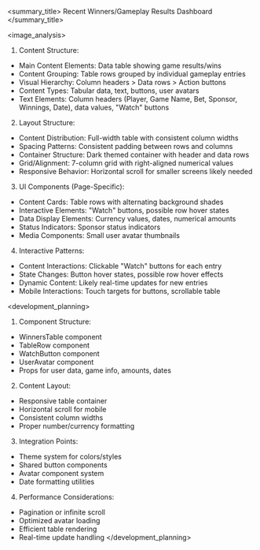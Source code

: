 <summary_title>
Recent Winners/Gameplay Results Dashboard
</summary_title>

<image_analysis>
1. Content Structure:
- Main Content Elements: Data table showing game results/wins
- Content Grouping: Table rows grouped by individual gameplay entries
- Visual Hierarchy: Column headers > Data rows > Action buttons
- Content Types: Tabular data, text, buttons, user avatars
- Text Elements: Column headers (Player, Game Name, Bet, Sponsor, Winnings, Date), data values, "Watch" buttons

2. Layout Structure:
- Content Distribution: Full-width table with consistent column widths
- Spacing Patterns: Consistent padding between rows and columns
- Container Structure: Dark themed container with header and data rows
- Grid/Alignment: 7-column grid with right-aligned numerical values
- Responsive Behavior: Horizontal scroll for smaller screens likely needed

3. UI Components (Page-Specific):
- Content Cards: Table rows with alternating background shades
- Interactive Elements: "Watch" buttons, possible row hover states
- Data Display Elements: Currency values, dates, numerical amounts
- Status Indicators: Sponsor status indicators
- Media Components: Small user avatar thumbnails

4. Interactive Patterns:
- Content Interactions: Clickable "Watch" buttons for each entry
- State Changes: Button hover states, possible row hover effects
- Dynamic Content: Likely real-time updates for new entries
- Mobile Interactions: Touch targets for buttons, scrollable table

<development_planning>
1. Component Structure:
- WinnersTable component
- TableRow component
- WatchButton component
- UserAvatar component
- Props for user data, game info, amounts, dates

2. Content Layout:
- Responsive table container
- Horizontal scroll for mobile
- Consistent column widths
- Proper number/currency formatting

3. Integration Points:
- Theme system for colors/styles
- Shared button components
- Avatar component system
- Date formatting utilities

4. Performance Considerations:
- Pagination or infinite scroll
- Optimized avatar loading
- Efficient table rendering
- Real-time update handling
</development_planning>